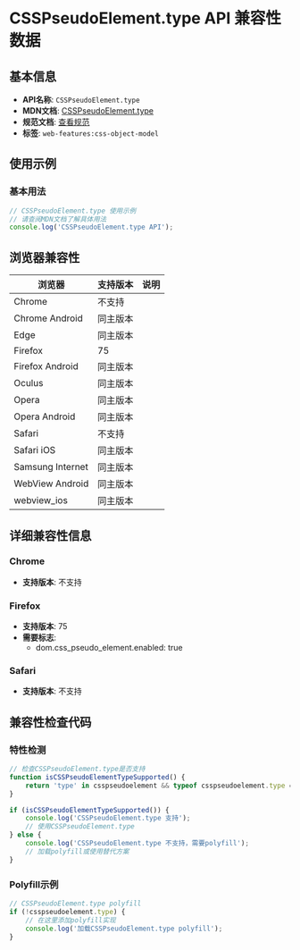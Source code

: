 # CSSPseudoElement.type API 兼容性数据

## 基本信息

- **API名称**: `CSSPseudoElement.type`
- **MDN文档**: [CSSPseudoElement.type](https://developer.mozilla.org/docs/Web/API/CSSPseudoElement/type)
- **规范文档**: [查看规范](https://drafts.csswg.org/css-pseudo/#dom-csspseudoelement-type)
- **标签**: `web-features:css-object-model`

## 使用示例

### 基本用法

```javascript
// CSSPseudoElement.type 使用示例
// 请查阅MDN文档了解具体用法
console.log('CSSPseudoElement.type API');
```

## 浏览器兼容性

| 浏览器 | 支持版本 | 说明 |
|--------|----------|------|
| Chrome | 不支持 |  |
| Chrome Android | 同主版本 |  |
| Edge | 同主版本 |  |
| Firefox | 75 |  |
| Firefox Android | 同主版本 |  |
| Oculus | 同主版本 |  |
| Opera | 同主版本 |  |
| Opera Android | 同主版本 |  |
| Safari | 不支持 |  |
| Safari iOS | 同主版本 |  |
| Samsung Internet | 同主版本 |  |
| WebView Android | 同主版本 |  |
| webview_ios | 同主版本 |  |

## 详细兼容性信息

### Chrome

- **支持版本**: 不支持

### Firefox

- **支持版本**: 75
- **需要标志**: 
  - dom.css_pseudo_element.enabled: true

### Safari

- **支持版本**: 不支持

## 兼容性检查代码

### 特性检测

```javascript
// 检查CSSPseudoElement.type是否支持
function isCSSPseudoElementTypeSupported() {
    return 'type' in csspseudoelement && typeof csspseudoelement.type === 'function';
}

if (isCSSPseudoElementTypeSupported()) {
    console.log('CSSPseudoElement.type 支持');
    // 使用CSSPseudoElement.type
} else {
    console.log('CSSPseudoElement.type 不支持，需要polyfill');
    // 加载polyfill或使用替代方案
}
```

### Polyfill示例

```javascript
// CSSPseudoElement.type polyfill
if (!csspseudoelement.type) {
    // 在这里添加polyfill实现
    console.log('加载CSSPseudoElement.type polyfill');
}
```

